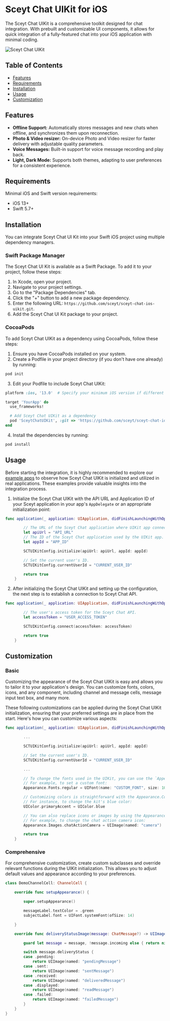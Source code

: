 # Sceyt Chat UIKit for iOS
The Sceyt Chat UIKit is a comprehensive toolkit designed for chat integration. With prebuilt and customizable UI components, it allows for quick integration of a fully-featured chat into your iOS application with minimal coding.

![Sceyt Chat UIKit](https://us-ohio-api.sceyt.com/user/api/v1/files/8lwox2ge93/cc7974d21fef0eee32fcce0abd1a16841b8828aabafbc808a0a12ad830090479b252b375cb4a93eac4f408950222/ios.webp)


## Table of Contents
* [Features](#features)
* [Requirements](#requirements)
* [Installation](#installation)
* [Usage](#usage)
* [Customization](#customization)

## Features
- **Offline Support:** Automatically stores messages and new chats when offline, and synchronizes them upon reconnection.
- **Photo & Video resizer:** On-device Photo and Video resizer for faster delivery with adjustable quality parameters.
- **Voice Messages:** Built-in support for voice message recording and play back.
- **Light, Dark Mode:**  Supports both themes, adapting to user preferences for a consistent experience.

## Requirements
Minimal iOS and Swift version requirements:
- iOS 13+
- Swift 5.7+

## Installation
You can integrate Sceyt Chat UI Kit into your Swift iOS project using multiple dependency managers.

### Swift Package Manager
The Sceyt Chat UI Kit is available as a Swift Package. To add it to your project, follow these steps:

1. In Xcode, open your project.
2. Navigate to your project settings.
3. Go to the "Package Dependencies" tab.
4. Click the "+" button to add a new package dependency.
5. Enter the following URL: `https://github.com/sceyt/sceyt-chat-ios-uikit.git`.
6. Add the Sceyt Chat UI Kit package to your project.

### CocoaPods
To add Sceyt Chat UIKit as a dependency using CocoaPods, follow these steps:

1. Ensure you have CocoaPods installed on your system.
2. Create a Podfile in your project directory (if you don't have one already) by running:

```bash
pod init
```

3. Edit your Podfile to include Sceyt Chat UIKit:

```ruby
platform :ios, '13.0'  # Specify your minimum iOS version if different

target 'YourApp' do
  use_frameworks!

  # Add Sceyt Chat UIKit as a dependency
  pod 'SceytChatUIKit', :git => 'https://github.com/sceyt/sceyt-chat-ios-uikit.git'
end
```

4. Install the dependencies by running:

```bash
pod install
```

## Usage

Before starting the integration, it is highly recommended to explore our [example apps](https://github.com/sceyt/sceyt-chat-ios-uikit/tree/main/Example) to observe how Sceyt Chat UIKit is initialized and utilized in real applications. These examples provide valuable insights into the integration process.

1. Initialize the Sceyt Chat UIKit with the API URL and Application ID of your Sceyt application in your app's `AppDelegate` or an appropriate initialization point:

```swift
func application(_ application: UIApplication, didFinishLaunchingWithOptions launchOptions: [UIApplication.LaunchOptionsKey: Any]?) -> Bool {

        // The URL of the Sceyt Chat application where UIKit app connects.
        let apiUrl = "API_URL"
        // The ID of the Sceyt Chat application used by the UIKit app.
        let appId = "APP_ID"

        SCTUIKitConfig.initialize(apiUrl: apiUrl, appId: appId)

        // Set the current user's ID.
        SCTUIKitConfig.currentUserId = "CURRENT_USER_ID"

        return true
    }
```

2. After initializing the Sceyt Chat UIKit and setting up the configuration, the next step is to establish a connection to Sceyt Chat API.

```swift
func application(_ application: UIApplication, didFinishLaunchingWithOptions launchOptions: [UIApplication.LaunchOptionsKey: Any]?) -> Bool {

        // The user's access token for the Sceyt Chat API.
        let accessToken = "USER_ACCESS_TOKEN"

        SCTUIKitConfig.connect(accessToken: accessToken)

        return true
    }
```

## Customization

### Basic
Customizing the appearance of the Sceyt Chat UIKit is easy and allows you to tailor it to your application's design. You can customize fonts, colors, icons, and any component, including channel and message cells, message input text box, and many more. 

These following customizations can be applied during the Sceyt Chat UIKit initialization, ensuring that your preferred settings are in place from the start. Here's how you can customize various aspects:

```swift
func application(_ application: UIApplication, didFinishLaunchingWithOptions launchOptions: [UIApplication.LaunchOptionsKey: Any]?) -> Bool {

        ...

        SCTUIKitConfig.initialize(apiUrl: apiUrl, appId: appId)

        // Set the current user's ID.
        SCTUIKitConfig.currentUserId = "CURRENT_USER_ID"

        ...

        // To change the fonts used in the UIKit, you can use the `Appearance.Fonts` property.
        // For example, to set a custom font:
        Appearance.Fonts.regular = UIFont(name: "CUSTOM_FONT", size: 10)

        // Customizing colors is straightforward with the Appearance.Colors property.
        // For instance, to change the kit's blue color:
        UIColor.primaryAccent = UIColor.blue

        // You can also replace icons or images by using the Appearance.Images property.
        // For example, to change the chat action camera icon:
        Appearance.Images.chatActionCamera = UIImage(named: "camera")

        return true
    }
```

### Comprehensive
For comprehensive customization, create custom subclasses and override relevant functions during the UIKit initialization. This allows you to adjust default values and appearance according to your preferences.

```swift
class DemoChannelCell: ChannelCell {

    override func setupAppearance() {

        super.setupAppearance()

        messageLabel.textColor = .green
        subjectLabel.font = UIFont.systemFont(ofSize: 14)

    }

    override func deliveryStatusImage(message: ChatMessage?) -> UIImage? {

        guard let message = message, !message.incoming else { return nil }

        switch message.deliveryStatus {
        case .pending:
            return UIImage(named: "pendingMessage")
        case .sent:
            return UIImage(named: "sentMessage")
        case .received:
            return UIImage(named: "deliveredMessage")
        case .displayed:
            return UIImage(named: "readMessage")
        case .failed:
            return UIImage(named: "failedMessage")
        }
    }
}
```

